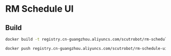 # RM Schedule UI

## Build

```bash
docker build -t registry.cn-guangzhou.aliyuncs.com/scutrobot/rm-schedule-ui:latest .
```

```bash
docker push registry.cn-guangzhou.aliyuncs.com/scutrobot/rm-schedule-ui:latest
```

